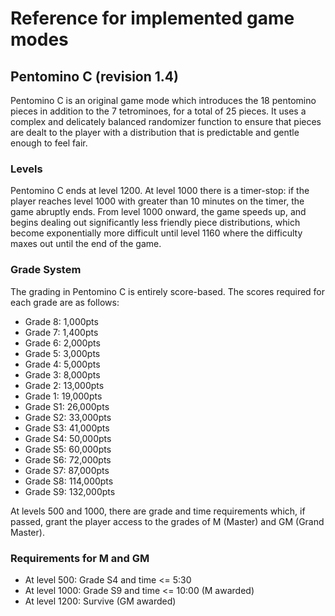 # Reference for implemented game modes
## Pentomino C (revision 1.4)
Pentomino C is an original game mode which introduces the 18 pentomino pieces in addition to the 7 tetrominoes, for a total of 25 pieces. It uses a complex and delicately balanced randomizer function to ensure that pieces are dealt to the player with a distribution that is predictable and gentle enough to feel fair.
### Levels
Pentomino C ends at level 1200. At level 1000 there is a timer-stop: if the player reaches level 1000 with greater than 10 minutes on the timer, the game abruptly ends. From level 1000 onward, the game speeds up, and begins dealing out significantly less friendly piece distributions, which become exponentially more difficult until level 1160 where the difficulty maxes out until the end of the game.
### Grade System
The grading in Pentomino C is entirely score-based. The scores required for each grade are as follows:
- Grade 8: 1,000pts
- Grade 7: 1,400pts
- Grade 6: 2,000pts
- Grade 5: 3,000pts
- Grade 4: 5,000pts
- Grade 3: 8,000pts
- Grade 2: 13,000pts
- Grade 1: 19,000pts
- Grade S1: 26,000pts
- Grade S2: 33,000pts
- Grade S3: 41,000pts
- Grade S4: 50,000pts
- Grade S5: 60,000pts
- Grade S6: 72,000pts
- Grade S7: 87,000pts
- Grade S8: 114,000pts
- Grade S9: 132,000pts

At levels 500 and 1000, there are grade and time requirements which, if passed, grant the player access to the grades of M (Master) and GM (Grand Master).
### Requirements for M and GM
- At level 500: Grade S4 and time <= 5:30
- At level 1000: Grade S9 and time <= 10:00 (M awarded)
- At level 1200: Survive (GM awarded)